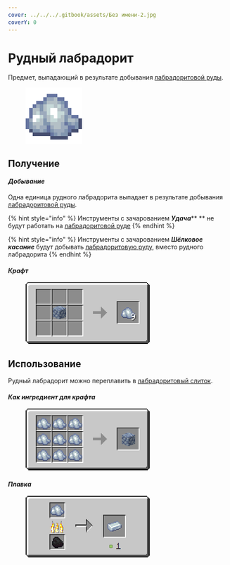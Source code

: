```yaml
---
cover: ../../../.gitbook/assets/Без имени-2.jpg
coverY: 0
---
```


# Рудный лабрадорит

Предмет, выпадающий в результате добывания [лабрадоритовой руды](../../rudy/labradoritovaya-ruda.md).

<figure><img src="../../../.gitbook/assets/raw_silver_ore.png" alt=""><figcaption></figcaption></figure>

## Получение

#### _Добывание_

Одна единица рудного лабрадорита выпадает в результате добывания [лабрадоритовой руды](../../rudy/labradoritovaya-ruda.md).

{% hint style="info" %}
Инструменты с зачарованием _**Удача**_** ** не будут работать на [лабрадоритовой руде](../../rudy/labradoritovaya-ruda.md)
{% endhint %}

{% hint style="info" %}
Инструменты с зачарованием _**Шёлковое касание**_ будут добывать [лабрадоритовую руду](../../rudy/labradoritovaya-ruda.md), вместо рудного лабрадорита
{% endhint %}

#### _Крафт_



<figure><img src="../../../.gitbook/assets/raw_silver_ore_result-multi.png" alt=""><figcaption></figcaption></figure>

## Использование

Рудный лабрадорит можно переплавить в [лабрадоритовый слиток](labradoritovyi-slitok.md).

#### _Как ингредиент для крафта_

<figure><img src="../../../.gitbook/assets/raw_silver_ore_block_result-x1.png" alt=""><figcaption></figcaption></figure>

#### _Плавка_

<figure><img src="../../../.gitbook/assets/raw_silver_ore_ing.png" alt=""><figcaption></figcaption></figure>
